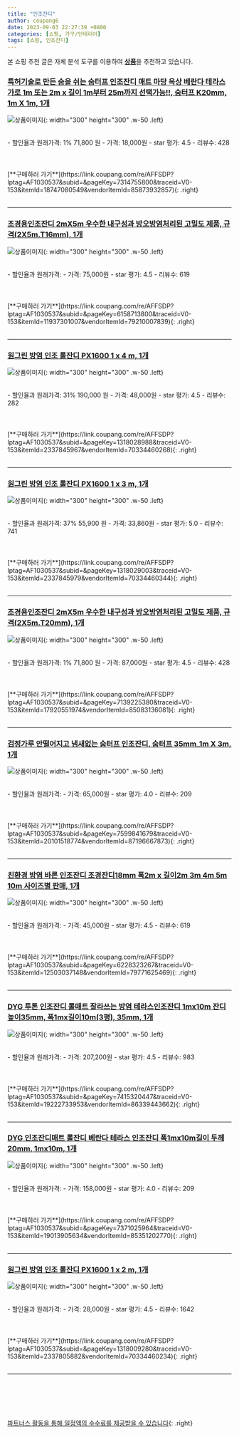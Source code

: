 ```yaml
---
title: "인조잔디"
author: coupang6
date: 2023-09-03 22:27:39 +0800
categories: [쇼핑, 가구/인테리어]
tags: [쇼핑, 인조잔디]
---
```


본 쇼핑 추천 글은 자체 분석 도구를 이용하여 [**상품**](https://link.coupang.com/a/bao1ui)을 추천하고 있습니다.

### [특허기술로 만든 숨을 쉬는 숨터프 인조잔디 매트 마당 옥상 베란다 테라스 가로 1m 또는 2m x 길이 1m부터 25m까지 선택가능!!, 숨터프 K20mm, 1m X 1m, 1개](https://link.coupang.com/re/AFFSDP?lptag=AF1030537&subid=&pageKey=7314755800&traceid=V0-153&itemId=18747080549&vendorItemId=85873932857)

![상품이미지](https://thumbnail7.coupangcdn.com/thumbnails/remote/230x230ex/image/vendor_inventory/b427/477b696034974cda4bde3fa56dd1a6705df3f3df8ba07eb3836054f932df.jpg){: width="300" height="300" .w-50 .left}


<br>
- 할인율과 원래가격: 1%  71,800   원
- 가격: 18,000원
- star 평가: 4.5
- 리뷰수: 428
<br>
<br>
<br>
<br>
[**구매하러 가기**](https://link.coupang.com/re/AFFSDP?lptag=AF1030537&subid=&pageKey=7314755800&traceid=V0-153&itemId=18747080549&vendorItemId=85873932857){: .right}
<br>
<br>

---

### [조경용인조잔디 2mX5m 우수한 내구성과 방오방염처리된 고밀도 제품, 규격(2X5m.T16mm), 1개](https://link.coupang.com/re/AFFSDP?lptag=AF1030537&subid=&pageKey=6158713800&traceid=V0-153&itemId=11937301007&vendorItemId=79210007839)

![상품이미지](https://thumbnail10.coupangcdn.com/thumbnails/remote/230x230ex/image/vendor_inventory/481d/c8971fe74c775313122fb9785ec0460da2f24838627dc383d5f7b4ca577a.jpg){: width="300" height="300" .w-50 .left}


<br>
- 할인율과 원래가격: 
- 가격: 75,000원
- star 평가: 4.5
- 리뷰수: 619
<br>
<br>
<br>
<br>
[**구매하러 가기**](https://link.coupang.com/re/AFFSDP?lptag=AF1030537&subid=&pageKey=6158713800&traceid=V0-153&itemId=11937301007&vendorItemId=79210007839){: .right}
<br>
<br>

---

### [원그린 방염 인조 롤잔디 PX1600 1 x 4 m, 1개](https://link.coupang.com/re/AFFSDP?lptag=AF1030537&subid=&pageKey=1318028988&traceid=V0-153&itemId=2337845967&vendorItemId=70334460268)

![상품이미지](https://thumbnail9.coupangcdn.com/thumbnails/remote/230x230ex/image/retail/images/5565577093609077-2a0ab127-bdd2-4376-bb4f-7e9bb243d78d.jpg){: width="300" height="300" .w-50 .left}


<br>
- 할인율과 원래가격: 31%  190,000   원
- 가격: 48,000원
- star 평가: 4.5
- 리뷰수: 282
<br>
<br>
<br>
<br>
[**구매하러 가기**](https://link.coupang.com/re/AFFSDP?lptag=AF1030537&subid=&pageKey=1318028988&traceid=V0-153&itemId=2337845967&vendorItemId=70334460268){: .right}
<br>
<br>

---

### [원그린 방염 인조 롤잔디 PX1600 1 x 3 m, 1개](https://link.coupang.com/re/AFFSDP?lptag=AF1030537&subid=&pageKey=1318029003&traceid=V0-153&itemId=2337845979&vendorItemId=70334460344)

![상품이미지](https://thumbnail7.coupangcdn.com/thumbnails/remote/230x230ex/image/retail/images/2414688152649192-627ea070-b332-41ff-b6ce-976456a5d0a1.jpg){: width="300" height="300" .w-50 .left}


<br>
- 할인율과 원래가격: 37%  55,900   원
- 가격: 33,860원
- star 평가: 5.0
- 리뷰수: 741
<br>
<br>
<br>
<br>
[**구매하러 가기**](https://link.coupang.com/re/AFFSDP?lptag=AF1030537&subid=&pageKey=1318029003&traceid=V0-153&itemId=2337845979&vendorItemId=70334460344){: .right}
<br>
<br>

---

### [조경용인조잔디 2mX5m 우수한 내구성과 방오방염처리된 고밀도 제품, 규격(2X5m.T20mm), 1개](https://link.coupang.com/re/AFFSDP?lptag=AF1030537&subid=&pageKey=7139225380&traceid=V0-153&itemId=17920551974&vendorItemId=85083136081)

![상품이미지](https://thumbnail10.coupangcdn.com/thumbnails/remote/230x230ex/image/vendor_inventory/481d/c8971fe74c775313122fb9785ec0460da2f24838627dc383d5f7b4ca577a.jpg){: width="300" height="300" .w-50 .left}


<br>
- 할인율과 원래가격: 1%  71,800   원
- 가격: 87,000원
- star 평가: 4.5
- 리뷰수: 428
<br>
<br>
<br>
<br>
[**구매하러 가기**](https://link.coupang.com/re/AFFSDP?lptag=AF1030537&subid=&pageKey=7139225380&traceid=V0-153&itemId=17920551974&vendorItemId=85083136081){: .right}
<br>
<br>

---

### [검정가루 안떨어지고 냄새없는 숨터프 인조잔디, 숨터프 35mm_1m X 3m, 1개](https://link.coupang.com/re/AFFSDP?lptag=AF1030537&subid=&pageKey=7599841679&traceid=V0-153&itemId=20101518774&vendorItemId=87196667873)

![상품이미지](https://thumbnail8.coupangcdn.com/thumbnails/remote/230x230ex/image/vendor_inventory/7e3c/3ba5cb612f84690e26dc7adb8adc0a54d10567ac140cfef87f41e3ed2bb5.jpg){: width="300" height="300" .w-50 .left}


<br>
- 할인율과 원래가격: 
- 가격: 65,000원
- star 평가: 4.0
- 리뷰수: 209
<br>
<br>
<br>
<br>
[**구매하러 가기**](https://link.coupang.com/re/AFFSDP?lptag=AF1030537&subid=&pageKey=7599841679&traceid=V0-153&itemId=20101518774&vendorItemId=87196667873){: .right}
<br>
<br>

---

### [친환경 방염 바른 인조잔디 조경잔디18mm 폭2m x 길이2m 3m 4m 5m 10m 사이즈별 판매, 1개](https://link.coupang.com/re/AFFSDP?lptag=AF1030537&subid=&pageKey=6228323267&traceid=V0-153&itemId=12503037148&vendorItemId=79771625469)

![상품이미지](https://thumbnail7.coupangcdn.com/thumbnails/remote/230x230ex/image/vendor_inventory/6514/4ad6c46c899c75a97e99a6cb491c9307c220659601758a9e0f437d2e7470.jpg){: width="300" height="300" .w-50 .left}


<br>
- 할인율과 원래가격: 
- 가격: 45,000원
- star 평가: 4.5
- 리뷰수: 619
<br>
<br>
<br>
<br>
[**구매하러 가기**](https://link.coupang.com/re/AFFSDP?lptag=AF1030537&subid=&pageKey=6228323267&traceid=V0-153&itemId=12503037148&vendorItemId=79771625469){: .right}
<br>
<br>

---

### [DYG 투톤 인조잔디 롤매트 잘라쓰는 방염 테라스인조잔디 1mx10m 잔디높이35mm, 폭1mx길이10m(3평), 35mm, 1개](https://link.coupang.com/re/AFFSDP?lptag=AF1030537&subid=&pageKey=7415320447&traceid=V0-153&itemId=19222733953&vendorItemId=86339443662)

![상품이미지](https://thumbnail6.coupangcdn.com/thumbnails/remote/230x230ex/image/vendor_inventory/e1f2/fb9e961ac699be8aa1d6280ee99370d8681c4e7e93045d50f77bed7f1b90.jpg){: width="300" height="300" .w-50 .left}


<br>
- 할인율과 원래가격: 
- 가격: 207,200원
- star 평가: 4.5
- 리뷰수: 983
<br>
<br>
<br>
<br>
[**구매하러 가기**](https://link.coupang.com/re/AFFSDP?lptag=AF1030537&subid=&pageKey=7415320447&traceid=V0-153&itemId=19222733953&vendorItemId=86339443662){: .right}
<br>
<br>

---

### [DYG 인조잔디매트 롤잔디 베란다 테라스 인조잔디 폭1mx10m길이 두께20mm, 1mx10m, 1개](https://link.coupang.com/re/AFFSDP?lptag=AF1030537&subid=&pageKey=7371025964&traceid=V0-153&itemId=19013905634&vendorItemId=85351202770)

![상품이미지](https://thumbnail8.coupangcdn.com/thumbnails/remote/230x230ex/image/vendor_inventory/027c/bb9bf68652f01b19f6a692c68189f5fd6bac7f50dea45ae7a8a82edc691e.jpg){: width="300" height="300" .w-50 .left}


<br>
- 할인율과 원래가격: 
- 가격: 158,000원
- star 평가: 4.0
- 리뷰수: 209
<br>
<br>
<br>
<br>
[**구매하러 가기**](https://link.coupang.com/re/AFFSDP?lptag=AF1030537&subid=&pageKey=7371025964&traceid=V0-153&itemId=19013905634&vendorItemId=85351202770){: .right}
<br>
<br>

---

### [원그린 방염 인조 롤잔디 PX1600 1 x 2 m, 1개](https://link.coupang.com/re/AFFSDP?lptag=AF1030537&subid=&pageKey=1318009280&traceid=V0-153&itemId=2337805882&vendorItemId=70334460234)

![상품이미지](https://thumbnail6.coupangcdn.com/thumbnails/remote/230x230ex/image/retail/images/5016042506442990-9e61310c-15fb-437f-9d53-d77497627c0a.jpg){: width="300" height="300" .w-50 .left}


<br>
- 할인율과 원래가격: 
- 가격: 28,000원
- star 평가: 4.5
- 리뷰수: 1642
<br>
<br>
<br>
<br>
[**구매하러 가기**](https://link.coupang.com/re/AFFSDP?lptag=AF1030537&subid=&pageKey=1318009280&traceid=V0-153&itemId=2337805882&vendorItemId=70334460234){: .right}
<br>
<br>

---
<br><br><br><br><br> [파트너스 활동을 통해 일정액의 수수료를 제공받을 수 있습니다](https://link.coupang.com/a/bao1ui){: .right}